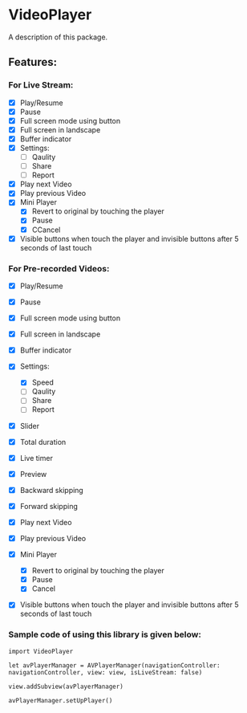 # VideoPlayer

A description of this package.

## Features:
### For Live Stream:
- [X] Play/Resume
- [X] Pause
- [X] Full screen mode using button
- [X] Full screen in landscape
- [X] Buffer indicator
- [X] Settings: 
    - [ ] Qaulity
    - [ ] Share
    - [ ] Report
- [X] Play next Video
- [X] Play previous Video
- [X] Mini Player
    - [X] Revert to original by touching the player
    - [X] Pause
    - [X] CCancel
- [X] Visible buttons when touch the player and invisible buttons after 5 seconds of last touch
        
### For Pre-recorded Videos:
- [X] Play/Resume
- [X] Pause
- [X] Full screen mode using button
- [X] Full screen in landscape
- [X] Buffer indicator
- [X] Settings: 
    - [X] Speed
    - [ ] Qaulity
    - [ ] Share
    - [ ] Report
- [X] Slider
- [X] Total duration
- [X] Live timer
- [X] Preview
- [X] Backward skipping 
- [X] Forward skipping
- [X] Play next Video
- [X] Play previous Video
- [X] Mini Player
    - [X] Revert to original by touching the player
    - [X] Pause
    - [X] Cancel
- [X] Visible buttons when touch the player and invisible buttons after 5 seconds of last touch
    

### Sample code of using this library is given below:

```
import VideoPlayer

let avPlayerManager = AVPlayerManager(navigationController: navigationController, view: view, isLiveStream: false)
        
view.addSubview(avPlayerManager)
        
avPlayerManager.setUpPlayer()
```
